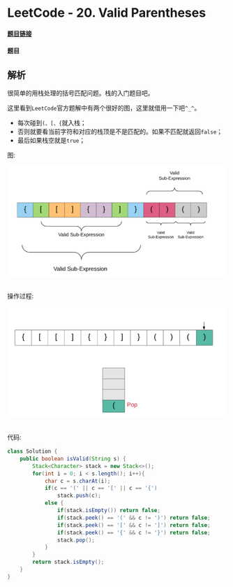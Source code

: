 # LeetCode - 20. Valid Parentheses

#### [题目链接]()

#### 题目

## 解析

很简单的用栈处理的括号匹配问题。栈的入门题目吧。

这里看到`LeetCode`官方题解中有两个很好的图，这里就借用一下吧`^_^`。

* 每次碰到`(、[、{`就入栈；
* 否则就要看当前字符和对应的栈顶是不是匹配的。如果不匹配就返回`false`；
* 最后如果栈空就是`true`；

图:

<div align="center"><img src="images/20_s1.png"></div><br>

操作过程:

<div align="center"><img src="images/20_s.gif"></div><br>



代码:

```java
class Solution {
    public boolean isValid(String s) {
        Stack<Character> stack = new Stack<>();
        for(int i = 0; i < s.length(); i++){
            char c = s.charAt(i);
            if(c == '(' || c == '[' || c == '{')
                stack.push(c);
            else {
                if(stack.isEmpty()) return false;
                if(stack.peek() == '(' && c != ')') return false;
                if(stack.peek() == '[' && c != ']') return false;
                if(stack.peek() == '{' && c != '}') return false;
                stack.pop();
            }
        }
        return stack.isEmpty();
    }
}
```

